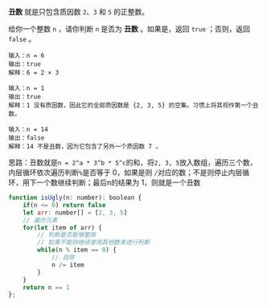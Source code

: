 **丑数** 就是只包含质因数 `2`、`3` 和 `5` 的正整数。

给你一个整数 `n` ，请你判断 `n` 是否为 **丑数** 。如果是，返回 `true` ；否则，返回 `false` 。

```
输入：n = 6
输出：true
解释：6 = 2 × 3

输入：n = 1
输出：true
解释：1 没有质因数，因此它的全部质因数是 {2, 3, 5} 的空集。习惯上将其视作第一个丑数。

输入：n = 14
输出：false
解释：14 不是丑数，因为它包含了另外一个质因数 7 。
```

思路：丑数就是`n = 2^a * 3^b * 5^c`的和，将`2, 3, 5`放入数组，遍历三个数，内层循环依次遍历判断`%`是否等于 0，如果是则 `/`对应的数；不是则停止内层循环，用下一个数继续判断；最后n的结果为 1，则就是一个丑数

```js
function isUgly(n: number): boolean {
    if(n <= 0) return false
    let arr: number[] = [2, 3, 5]
    // 遍历元素
    for(let item of arr) {
        // 判断是否能够整除
        // 如果不能则继续使用其他数来进行判断
        while(n % item == 0) {
            // 自除
            n /= item
        }
    }
    return n == 1
};
```


